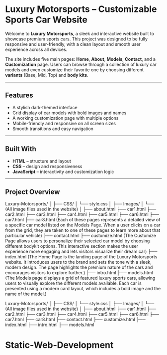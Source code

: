 # Luxury Motorsports – Customizable Sports Car Website

Welcome to **Luxury Motorsports**, a sleek and interactive website built to showcase premium sports cars. This project was designed to be fully responsive and user-friendly, with a clean layout and smooth user experience across all devices.

The site includes five main pages: **Home**, **About**, **Models**, **Contact**, and a **Customization** page. Users can browse through a collection of luxury car models and even customize their favorite one by choosing different **variants** (Base, Mid, Top) and **body kits**.

---

## Features

- A stylish dark-themed interface  
- Grid display of car models with bold images and names  
- A working customization page with multiple options  
- Mobile-friendly and responsive on all screen sizes  
- Smooth transitions and easy navigation  

---

## Built With

- **HTML** – structure and layout  
- **CSS** – design and responsiveness  
- **JavaScript** – interactivity and customization logic  

---

## Project Overview

Luxury-Motorsports/
│
├── CSS/
│ └── style.css
│
├── Images/
│ └── (All image files used in the website)
│
├── about.html 
├── car1.html
├── car2.html
├── car3.html
├── car4.html
├── car5.html
├── car6.html
├── car7.html
├── car8.html
(Each of these pages represents a detailed view of a specific car model listed on the Models Page. When a user clicks on a car from the grid, they are taken to one of these pages to learn more about that particular vehicle)
├── contact.html
├── customize.html (The Customize Page allows users to personalize their selected car model by choosing different bodykit options. This interactive section makes the user experience more engaging and lets visitors visualize their dream car)
├── index.html (The Home Page is the landing page of the Luxury Motorsports website. It introduces users to the brand and sets the tone with a sleek, modern design. The page highlights the premium nature of the cars and encourages visitors to explore further.)
├── intro.html 
├── models.html (The Models page displays a grid of featured luxury sports cars, allowing users to visually explore the different models available. Each car is presented using a modern card layout, which includes a bold image and the name of the model.)

Luxury-Motorsports/
│
├── CSS/
│ └── style.css
│
├── Images/
│ └── (All image files used in the website)
│
├── about.html
├── car1.html
├── car2.html
├── car3.html
├── car4.html
├── car5.html
├── car6.html
├── car7.html
├── car8.html
├── contact.html
├── customize.html
├── index.html
├── intro.html
├── models.html

# Static-Web-Development
